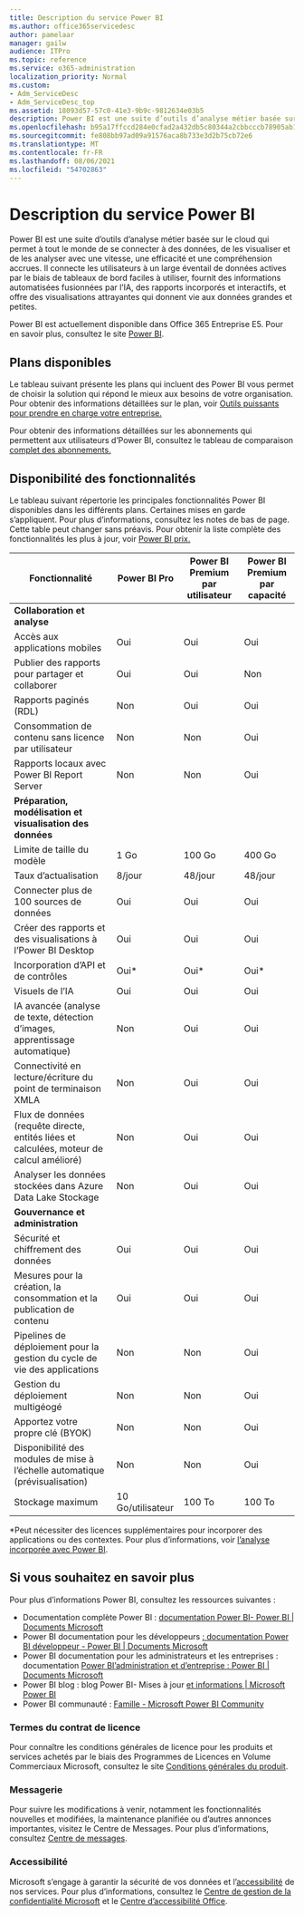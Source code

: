 ```yaml
---
title: Description du service Power BI
ms.author: office365servicedesc
author: pamelaar
manager: gailw
audience: ITPro
ms.topic: reference
ms.service: o365-administration
localization_priority: Normal
ms.custom:
- Adm_ServiceDesc
- Adm_ServiceDesc_top
ms.assetid: 18093d57-57c0-41e3-9b9c-9812634e03b5
description: Power BI est une suite d’outils d’analyse métier basée sur le cloud qui permet à tout le monde de se connecter à des données, de les visualiser et de les analyser avec une vitesse, une efficacité et une compréhension accrues. Ce service connecte les utilisateurs à un large éventail de données actives par le biais de tableaux de bord faciles d'utilisation, fournit des rapports interactifs et propose des affichages attrayants qui donnent vie aux données.
ms.openlocfilehash: b95a17ffccd284e0cfad2a432db5c80344a2cbbcccb78905ab18baa3d3059a9f
ms.sourcegitcommit: fe808bb97ad09a91576aca8b733e3d2b75cb72e6
ms.translationtype: MT
ms.contentlocale: fr-FR
ms.lasthandoff: 08/06/2021
ms.locfileid: "54702863"
---
```

# <a name="power-bi-service-description"></a>Description du service Power BI

Power BI est une suite d’outils d’analyse métier basée sur le cloud qui permet à tout le monde de se connecter à des données, de les visualiser et de les analyser avec une vitesse, une efficacité et une compréhension accrues. Il connecte les utilisateurs à un large éventail de données actives par le biais de tableaux de bord faciles à utiliser, fournit des informations automatisées fusionnées par l’IA, des rapports incorporés et interactifs, et offre des visualisations attrayantes qui donnent vie aux données grandes et petites.

Power BI est actuellement disponible dans Office 365 Entreprise E5. Pour en savoir plus, consultez le site [Power BI](https://powerbi.microsoft.com).

## <a name="available-plans"></a>Plans disponibles

Le tableau suivant présente les plans qui incluent des Power BI vous permet de choisir la solution qui répond le mieux aux besoins de votre organisation. Pour obtenir des informations détaillées sur le plan, voir [Outils puissants pour prendre en charge votre entreprise.](https://www.microsoft.com/microsoft-365/enterprise/compare-office-365-plans)

Pour obtenir des informations détaillées sur les abonnements qui permettent aux utilisateurs d’Power BI, consultez le tableau de comparaison [complet des abonnements.](https://www.microsoft.com/microsoft-365/compare-microsoft-365-enterprise-plans)

## <a name="feature-availability"></a>Disponibilité des fonctionnalités

Le tableau suivant répertorie les principales fonctionnalités Power BI disponibles dans les différents plans. Certaines mises en garde s’appliquent. Pour plus d’informations, consultez les notes de bas de page. Cette table peut changer sans préavis. Pour obtenir la liste complète des fonctionnalités les plus à jour, voir [Power BI prix.](https://powerbi.microsoft.com/pricing/)

| Fonctionnalité | Power BI Pro | Power BI Premium par utilisateur | Power BI Premium par capacité |
|---------|--------------|---------------------------|-------------------------------|
| **Collaboration et analyse** | | | |
| Accès aux applications mobiles | Oui | Oui | Oui |
| Publier des rapports pour partager et collaborer | Oui | Oui | Non |
| Rapports paginés (RDL) | Non | Oui | Oui |
| Consommation de contenu sans licence par utilisateur | Non | Non | Oui |
| Rapports locaux avec Power BI Report Server | Non | Non | Oui |
| **Préparation, modélisation et visualisation des données** | | | |
| Limite de taille du modèle | 1 Go | 100 Go | 400 Go |
| Taux d’actualisation | 8/jour | 48/jour | 48/jour |
| Connecter plus de 100 sources de données | Oui | Oui | Oui |
| Créer des rapports et des visualisations à l’Power BI Desktop | Oui | Oui | Oui |
| Incorporation d’API et de contrôles | Oui* | Oui* | Oui* |
| Visuels de l’IA | Oui | Oui | Oui |
| IA avancée (analyse de texte, détection d’images, apprentissage automatique) | Non | Oui | Oui |
| Connectivité en lecture/écriture du point de terminaison XMLA | Non | Oui | Oui |
| Flux de données (requête directe, entités liées et calculées, moteur de calcul amélioré) | Non | Oui | Oui |
| Analyser les données stockées dans Azure Data Lake Stockage | Non | Oui | Oui |
| **Gouvernance et administration** | | | |
| Sécurité et chiffrement des données | Oui | Oui | Oui |
| Mesures pour la création, la consommation et la publication de contenu | Oui | Oui | Oui |
| Pipelines de déploiement pour la gestion du cycle de vie des applications | Non | Non | Oui |
| Gestion du déploiement multigéogé | Non | Non | Oui |
| Apportez votre propre clé (BYOK) | Non | Non | Oui |
| Disponibilité des modules de mise à l’échelle automatique (prévisualisation) | Non | Non | Oui |
| Stockage maximum | 10 Go/utilisateur | 100 To | 100 To |

*Peut nécessiter des licences supplémentaires pour incorporer des applications ou des contextes. Pour plus d’informations, voir [l’analyse incorporée avec Power BI](/power-bi/developer/embedded/embedding).

## <a name="learn-more"></a>Si vous souhaitez en savoir plus

Pour plus d’informations Power BI, consultez les ressources suivantes :

- Documentation complète Power BI : [documentation Power BI- Power BI | Documents Microsoft](/power-bi/)
- Power BI documentation pour les développeurs [: documentation Power BI développeur - Power BI | Documents Microsoft](/power-bi/developer/)
- Power BI documentation pour les administrateurs et les entreprises : documentation [Power BI’administration et d’entreprise : Power BI | Documents Microsoft](/power-bi/admin/)
- Power BI blog : blog Power BI- Mises à jour [et informations | Microsoft Power BI](https://powerbi.microsoft.com/blog/)
- Power BI communauté : [Famille - Microsoft Power BI Community](https://community.powerbi.com/)

### <a name="licensing-terms"></a>Termes du contrat de licence

Pour connaître les conditions générales de licence pour les produits et services achetés par le biais des Programmes de Licences en Volume Commerciaux Microsoft, consultez le site [Conditions générales du produit](https://www.microsoft.com/licensing/terms/). 

### <a name="messaging"></a>Messagerie

Pour suivre les modifications à venir, notamment les fonctionnalités nouvelles et modifiées, la maintenance planifiée ou d’autres annonces importantes, visitez le Centre de Messages. Pour plus d’informations, consultez [Centre de messages](/microsoft-365/admin/manage/message-center).

### <a name="accessibility"></a>Accessibilité

Microsoft s’engage à garantir la sécurité de vos données et l’[accessibilité](https://www.microsoft.com/trust-center/compliance/accessibility) de nos services. Pour plus d’informations, consultez le [Centre de gestion de la confidentialité Microsoft](https://www.microsoft.com/trust-center) et le [Centre d’accessibilité Office](https://support.microsoft.com/office/office-accessibility-center-resources-for-people-with-disabilities-ecab0fcf-d143-4fe8-a2ff-6cd596bddc6d).
